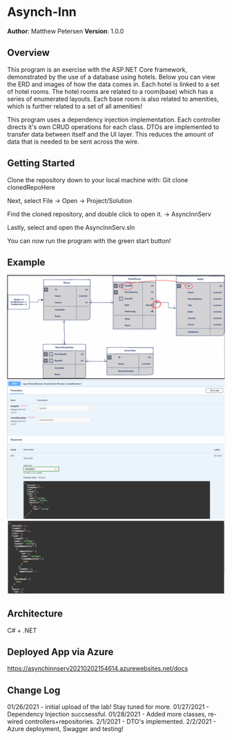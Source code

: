 # Asynch-Inn

**Author**: Matthew Petersen
**Version**: 1.0.0 

## Overview
This program is an exercise with the ASP.NET Core framework, demonstrated by the use of a database using hotels. Below you can view the ERD and images of how the data comes in. Each hotel is linked to a set of hotel rooms. The hotel rooms are related to a room(base) which has a series of enumerated layouts. Each base room is also related to amenities, which is further related to a set of all amenities!

This program uses a dependency injection implementation. Each controller directs it's own CRUD operations for each class. DTOs are implemented to transfer data between itself and the UI layer. This reduces the amount of data that is needed to be sent across the wire.

## Getting Started
Clone the repository down to your local machine with: Git clone clonedRepoHere

Next, select File -> Open -> Project/Solution

Find the cloned repository, and double click to open it. -> AsyncInnServ

Lastly, select and open the AsyncInnServ.sln

You can now run the program with the green start button!

## Example
![image](hotelSetup.PNG)
![image](swash.PNG)
![image](swash1.PNG)

## Architecture
C# + .NET

## Deployed App via Azure
https://asynchinnserv20210202154614.azurewebsites.net/docs

## Change Log
01/26/2021 - initial upload of the lab! Stay tuned for more.
01/27/2021 - Dependency Injection succsessful.
01/28/2021 - Added more classes, re-wired controllers+repositories.
2/1/2021 - DTO's implemented.
2/2/2021 - Azure deployment, Swagger and testing!
